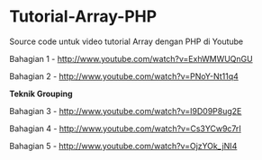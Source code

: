 Tutorial-Array-PHP
==================

Source code untuk video tutorial Array dengan PHP di Youtube

Bahagian 1 - http://www.youtube.com/watch?v=ExhWMWUQnGU

Bahagian 2 - http://www.youtube.com/watch?v=PNoY-Nt11q4

**Teknik Grouping**

Bahagian 3 - http://www.youtube.com/watch?v=I9D09P8ug2E

Bahagian 4 - http://www.youtube.com/watch?v=Cs3YCw9c7rI

Bahagian 5 - http://www.youtube.com/watch?v=OjzYOk_jNI4
